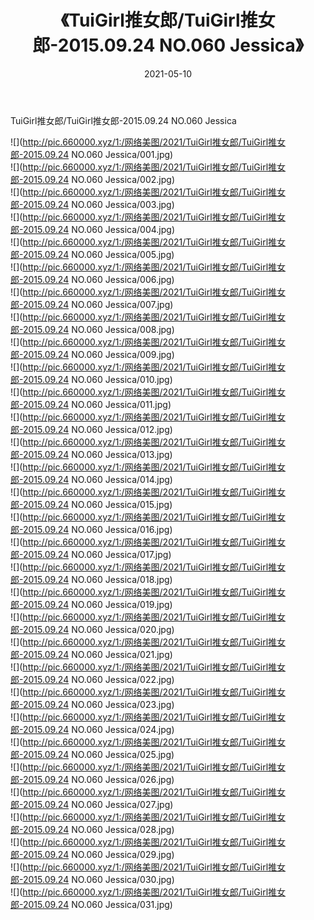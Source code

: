 ﻿---
layout: post
title:  《TuiGirl推女郎/TuiGirl推女郎-2015.09.24 NO.060 Jessica》
date:   2021-05-10
img: http://pic.660000.xyz/1:/网络美图/2021/TuiGirl推女郎/TuiGirl推女郎-2015.09.24 NO.060 Jessica/000.jpg
categories: [美女, 清纯, 唯美]
---

TuiGirl推女郎/TuiGirl推女郎-2015.09.24 NO.060 Jessica

 ![](http://pic.660000.xyz/1:/网络美图/2021/TuiGirl推女郎/TuiGirl推女郎-2015.09.24 NO.060 Jessica/001.jpg) <br>![](http://pic.660000.xyz/1:/网络美图/2021/TuiGirl推女郎/TuiGirl推女郎-2015.09.24 NO.060 Jessica/002.jpg) <br>![](http://pic.660000.xyz/1:/网络美图/2021/TuiGirl推女郎/TuiGirl推女郎-2015.09.24 NO.060 Jessica/003.jpg) <br>![](http://pic.660000.xyz/1:/网络美图/2021/TuiGirl推女郎/TuiGirl推女郎-2015.09.24 NO.060 Jessica/004.jpg) <br>![](http://pic.660000.xyz/1:/网络美图/2021/TuiGirl推女郎/TuiGirl推女郎-2015.09.24 NO.060 Jessica/005.jpg) <br>![](http://pic.660000.xyz/1:/网络美图/2021/TuiGirl推女郎/TuiGirl推女郎-2015.09.24 NO.060 Jessica/006.jpg) <br>![](http://pic.660000.xyz/1:/网络美图/2021/TuiGirl推女郎/TuiGirl推女郎-2015.09.24 NO.060 Jessica/007.jpg) <br>![](http://pic.660000.xyz/1:/网络美图/2021/TuiGirl推女郎/TuiGirl推女郎-2015.09.24 NO.060 Jessica/008.jpg) <br>![](http://pic.660000.xyz/1:/网络美图/2021/TuiGirl推女郎/TuiGirl推女郎-2015.09.24 NO.060 Jessica/009.jpg) <br>![](http://pic.660000.xyz/1:/网络美图/2021/TuiGirl推女郎/TuiGirl推女郎-2015.09.24 NO.060 Jessica/010.jpg) <br>![](http://pic.660000.xyz/1:/网络美图/2021/TuiGirl推女郎/TuiGirl推女郎-2015.09.24 NO.060 Jessica/011.jpg) <br>![](http://pic.660000.xyz/1:/网络美图/2021/TuiGirl推女郎/TuiGirl推女郎-2015.09.24 NO.060 Jessica/012.jpg) <br>![](http://pic.660000.xyz/1:/网络美图/2021/TuiGirl推女郎/TuiGirl推女郎-2015.09.24 NO.060 Jessica/013.jpg) <br>![](http://pic.660000.xyz/1:/网络美图/2021/TuiGirl推女郎/TuiGirl推女郎-2015.09.24 NO.060 Jessica/014.jpg) <br>![](http://pic.660000.xyz/1:/网络美图/2021/TuiGirl推女郎/TuiGirl推女郎-2015.09.24 NO.060 Jessica/015.jpg) <br>![](http://pic.660000.xyz/1:/网络美图/2021/TuiGirl推女郎/TuiGirl推女郎-2015.09.24 NO.060 Jessica/016.jpg) <br>![](http://pic.660000.xyz/1:/网络美图/2021/TuiGirl推女郎/TuiGirl推女郎-2015.09.24 NO.060 Jessica/017.jpg) <br>![](http://pic.660000.xyz/1:/网络美图/2021/TuiGirl推女郎/TuiGirl推女郎-2015.09.24 NO.060 Jessica/018.jpg) <br>![](http://pic.660000.xyz/1:/网络美图/2021/TuiGirl推女郎/TuiGirl推女郎-2015.09.24 NO.060 Jessica/019.jpg) <br>![](http://pic.660000.xyz/1:/网络美图/2021/TuiGirl推女郎/TuiGirl推女郎-2015.09.24 NO.060 Jessica/020.jpg) <br>![](http://pic.660000.xyz/1:/网络美图/2021/TuiGirl推女郎/TuiGirl推女郎-2015.09.24 NO.060 Jessica/021.jpg) <br>![](http://pic.660000.xyz/1:/网络美图/2021/TuiGirl推女郎/TuiGirl推女郎-2015.09.24 NO.060 Jessica/022.jpg) <br>![](http://pic.660000.xyz/1:/网络美图/2021/TuiGirl推女郎/TuiGirl推女郎-2015.09.24 NO.060 Jessica/023.jpg) <br>![](http://pic.660000.xyz/1:/网络美图/2021/TuiGirl推女郎/TuiGirl推女郎-2015.09.24 NO.060 Jessica/024.jpg) <br>![](http://pic.660000.xyz/1:/网络美图/2021/TuiGirl推女郎/TuiGirl推女郎-2015.09.24 NO.060 Jessica/025.jpg) <br>![](http://pic.660000.xyz/1:/网络美图/2021/TuiGirl推女郎/TuiGirl推女郎-2015.09.24 NO.060 Jessica/026.jpg) <br>![](http://pic.660000.xyz/1:/网络美图/2021/TuiGirl推女郎/TuiGirl推女郎-2015.09.24 NO.060 Jessica/027.jpg) <br>![](http://pic.660000.xyz/1:/网络美图/2021/TuiGirl推女郎/TuiGirl推女郎-2015.09.24 NO.060 Jessica/028.jpg) <br>![](http://pic.660000.xyz/1:/网络美图/2021/TuiGirl推女郎/TuiGirl推女郎-2015.09.24 NO.060 Jessica/029.jpg) <br>![](http://pic.660000.xyz/1:/网络美图/2021/TuiGirl推女郎/TuiGirl推女郎-2015.09.24 NO.060 Jessica/030.jpg) <br>![](http://pic.660000.xyz/1:/网络美图/2021/TuiGirl推女郎/TuiGirl推女郎-2015.09.24 NO.060 Jessica/031.jpg) <br>
